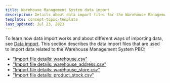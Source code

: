 ```yaml
---
title: Warehouse Management System data import
description: Details about data import files for the Warehouse Management System PBC
template: concept-topic-template
last_updated: Jul 23, 2023
---
```



To learn how data import works and about different ways of importing data, see [Data import](/docs/scos/dev/data-import/{{page.version}}/data-import.html). This section describes the data import files that are used to import data related to the Warehouse Management System PBC:

* ["Import file details: warehouse.csv"](/docs/pbc/all/warehouse-management-system/{{page.version}}/base-shop/import-and-export-data/file-details-warehouse.csv.html)
* ["Import file details: warehouse_address.csv"](/docs/pbc/all/warehouse-management-system/{{page.version}}/base-shop/import-and-export-data/file-details-warehouse-address.csv.html)
* ["Import file details: warehouse_store.csv"](/docs/pbc/all/warehouse-management-system/{{page.version}}/base-shop/import-and-export-data/file-details-warehouse-store.csv.html)
* ["Import file details: product_stock.csv"](/docs/pbc/all/warehouse-management-system/{{page.version}}/base-shop/import-and-export-data/file-details-product-stock.csv.html)
